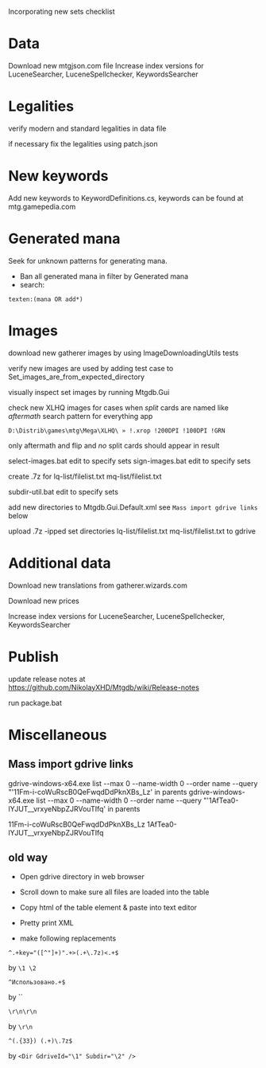 Incorporating new sets checklist

Data
====

Download new mtgjson.com file
Increase index versions for LuceneSearcher, LuceneSpellchecker, KeywordsSearcher

Legalities
==========

verify modern and standard legalities in data file

if necessary fix the legalities using patch.json

New keywords
============

Add new keywords to KeywordDefinitions.cs,
keywords can be found at mtg.gamepedia.com

Generated mana
==============

Seek for unknown patterns for generating mana.
- Ban all generated mana in filter by Generated mana
- search: 
```
texten:(mana OR add*)
```

Images
======

download new gatherer images by using ImageDownloadingUtils tests

verify new images are used by adding test case to Set_images_are_from_expected_directory

visually inspect set images by running Mtgdb.Gui

check new XLHQ images for cases when *split* cards are named like *aftermath*
search pattern for everything app
```
D:\Distrib\games\mtg\Mega\XLHQ\ » !.xrop !200DPI !100DPI !GRN
```
only aftermath and flip and *no* split cards should appear in result

select-images.bat
    edit to specify sets
sign-images.bat
    edit to specify sets

create .7z for 
    lq-list/filelist.txt
    mq-list/filelist.txt

subdir-util.bat
    edit to specify sets

add new directories to Mtgdb.Gui.Default.xml
    see `Mass import gdrive links` below

upload .7z -ipped
    set directories
    lq-list/filelist.txt
    mq-list/filelist.txt
to gdrive  
  
Additional data
===============

Download new translations from gatherer.wizards.com

Download new prices

Increase index versions for LuceneSearcher, LuceneSpellchecker, KeywordsSearcher

Publish
=======

update release notes at https://github.com/NikolayXHD/Mtgdb/wiki/Release-notes

run package.bat

Miscellaneous
=============

Mass import gdrive links
------------------------

gdrive-windows-x64.exe list --max 0 --name-width 0 --order name --query "'11Fm-i-coWuRscB0QeFwqdDdPknXBs_Lz' in parents
gdrive-windows-x64.exe list --max 0 --name-width 0 --order name --query "'1AfTea0-lYJUT__vrxyeNbpZJRVouTIfq' in parents

11Fm-i-coWuRscB0QeFwqdDdPknXBs_Lz
1AfTea0-lYJUT__vrxyeNbpZJRVouTIfq

old way
-------

- Open gdrive directory in web browser 
- Scroll down to make sure all files are loaded into the table
- Copy html of the table element & paste into text editor
- Pretty print XML

- make following replacements

```regexp
^.+key="([^"]+)".+>(.+\.7z)<.+$
```
by `\1 \2`

```regexp
^Использовано.+$
```
by ``

```regexp
\r\n\r\n
```
by `\r\n`

```regexp
^(.{33}) (.+)\.7z$
```
by `<Dir GdriveId="\1" Subdir="\2" />`

